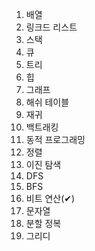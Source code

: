 1. 배열
2. 링크드 리스트
3. 스택
4. 큐
5. 트리
6. 힙
7. 그래프
8. 해쉬 테이블
9. 재귀
10. 백트래킹
11. 동적 프로그래밍
12. 정렬
13. 이진 탐색
14. DFS
15. BFS
16. 비트 연산(✔)
17. 문자열
18. 분할 정복
19. 그리디
